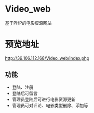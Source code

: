 # Video_web
基于PHP的电影资源网站

# 预览地址
http://39.106.112.168/Video_web/index.php

## 功能
  * 登陆、注册
  * 登陆后可留言
  * 管理员登陆后可进行电影资源更新
  * 管理员可对评论、电影类型删除、添加等
